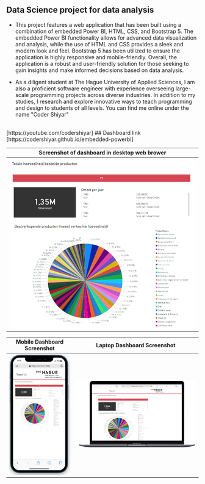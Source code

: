 ## Data Science project for data analysis
- This project features a web application that has been built using a combination of embedded Power BI, HTML, CSS, and Bootstrap 5. The embedded Power BI functionality allows for advanced data visualization and analysis, while the use of HTML and CSS provides a sleek and modern look and feel. Bootstrap 5 has been utilized to ensure the application is highly responsive and mobile-friendly. Overall, the application is a robust and user-friendly solution for those seeking to gain insights and make informed decisions based on data analysis.

- As a diligent student at The Hague University of Applied Sciences, I am also a proficient software engineer with experience overseeing large-scale programming projects across diverse industries. In addition to my studies, I research and explore innovative ways to teach programming and design to students of all levels. You can find me online under the name "Coder Shiyar"
<br>
[https://youtube.com/codershiyar]
## Dashboard link
<br>
[https://codershiyar.github.io/embedded-powerbi]

| Screenshot of dashboard in desktop web brower  |
|:---------------------:|
| ![Screenshot of dashboard in desktop web brower ](./files/Capture.PNG) |


| Mobile Dashboard Screenshot | Laptop Dashboard Screenshot |
|:--------------------------:|:--------------------------:|
| ![Screenshot of dashboard in mobile](./files/Capture2.PNG) | ![Screenshot of dashboard in laptop](./files/Capture3.PNG) |
